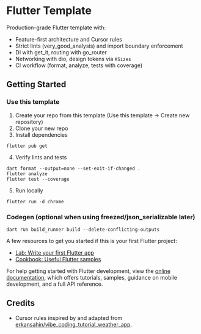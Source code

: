 # Flutter Template

Production-grade Flutter template with:

- Feature-first architecture and Cursor rules
- Strict lints (very_good_analysis) and import boundary enforcement
- DI with get_it, routing with go_router
- Networking with dio, design tokens via `KSizes`
- CI workflow (format, analyze, tests with coverage)

## Getting Started

### Use this template

1) Create your repo from this template (Use this template → Create new repository)
2) Clone your new repo
3) Install dependencies

```
flutter pub get
```

4) Verify lints and tests

```
dart format --output=none --set-exit-if-changed .
flutter analyze
flutter test --coverage
```

5) Run locally

```
flutter run -d chrome
```

### Codegen (optional when using freezed/json_serializable later)

```
dart run build_runner build --delete-conflicting-outputs
```

A few resources to get you started if this is your first Flutter project:

- [Lab: Write your first Flutter app](https://docs.flutter.dev/get-started/codelab)
- [Cookbook: Useful Flutter samples](https://docs.flutter.dev/cookbook)

For help getting started with Flutter development, view the
[online documentation](https://docs.flutter.dev/), which offers tutorials,
samples, guidance on mobile development, and a full API reference.

## Credits

- Cursor rules inspired by and adapted from [erkansahin/vibe_coding_tutorial_weather_app](https://github.com/erkansahin/vibe_coding_tutorial_weather_app).

